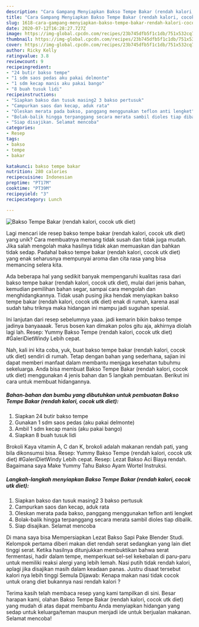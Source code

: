 ```yaml
---
description: "Cara Gampang Menyiapkan Bakso Tempe Bakar (rendah kalori, cocok utk diet), Bisa Manjain Lidah"
title: "Cara Gampang Menyiapkan Bakso Tempe Bakar (rendah kalori, cocok utk diet), Bisa Manjain Lidah"
slug: 1618-cara-gampang-menyiapkan-bakso-tempe-bakar-rendah-kalori-cocok-utk-diet-bisa-manjain-lidah
date: 2020-07-12T16:28:27.727Z
image: https://img-global.cpcdn.com/recipes/23b745dfb5f1c1db/751x532cq70/bakso-tempe-bakar-rendah-kalori-cocok-utk-diet-foto-resep-utama.jpg
thumbnail: https://img-global.cpcdn.com/recipes/23b745dfb5f1c1db/751x532cq70/bakso-tempe-bakar-rendah-kalori-cocok-utk-diet-foto-resep-utama.jpg
cover: https://img-global.cpcdn.com/recipes/23b745dfb5f1c1db/751x532cq70/bakso-tempe-bakar-rendah-kalori-cocok-utk-diet-foto-resep-utama.jpg
author: Ricky Kelly
ratingvalue: 3.8
reviewcount: 9
recipeingredient:
- "24 butir bakso tempe"
- "1 sdm saos pedas aku pakai delmonte"
- "1 sdm kecap manis aku pakai bango"
- "8 buah tusuk lidi"
recipeinstructions:
- "Siapkan bakso dan tusuk masing2 3 bakso pertusuk"
- "Campurkan saos dan kecap, aduk rata"
- "Oleskan merata pada bakso, panggang menggunakan teflon anti lengket"
- "Bolak-balik hingga terpanggang secara merata sambil dioles tiap dibalik."
- "Siap disajikan. Selamat mencoba"
categories:
- Resep
tags:
- bakso
- tempe
- bakar

katakunci: bakso tempe bakar 
nutrition: 280 calories
recipecuisine: Indonesian
preptime: "PT17M"
cooktime: "PT39M"
recipeyield: "3"
recipecategory: Lunch

---
```



![Bakso Tempe Bakar (rendah kalori, cocok utk diet)](https://img-global.cpcdn.com/recipes/23b745dfb5f1c1db/751x532cq70/bakso-tempe-bakar-rendah-kalori-cocok-utk-diet-foto-resep-utama.jpg)

Lagi mencari ide resep bakso tempe bakar (rendah kalori, cocok utk diet) yang unik? Cara membuatnya memang tidak susah dan tidak juga mudah. Jika salah mengolah maka hasilnya tidak akan memuaskan dan bahkan tidak sedap. Padahal bakso tempe bakar (rendah kalori, cocok utk diet) yang enak seharusnya mempunyai aroma dan cita rasa yang bisa memancing selera kita.

Ada beberapa hal yang sedikit banyak mempengaruhi kualitas rasa dari bakso tempe bakar (rendah kalori, cocok utk diet), mulai dari jenis bahan, kemudian pemilihan bahan segar, sampai cara mengolah dan menghidangkannya. Tidak usah pusing jika hendak menyiapkan bakso tempe bakar (rendah kalori, cocok utk diet) enak di rumah, karena asal sudah tahu triknya maka hidangan ini mampu jadi suguhan spesial.

Ini lanjutan dari resep sebelumnya yaaa. jadi kemarin bikin bakso tempe jadinya banyaaaak. Terus bosen kan dimakan polos gitu aja, akhirnya diolah lagi lah. Resep: Yummy Bakso Tempe (rendah kalori, cocok utk diet) #GaleriDietWindy Lebih cepat.


Nah, kali ini kita coba, yuk, buat bakso tempe bakar (rendah kalori, cocok utk diet) sendiri di rumah. Tetap dengan bahan yang sederhana, sajian ini dapat memberi manfaat dalam membantu menjaga kesehatan tubuhmu sekeluarga. Anda bisa membuat Bakso Tempe Bakar (rendah kalori, cocok utk diet) menggunakan 4 jenis bahan dan 5 langkah pembuatan. Berikut ini cara untuk membuat hidangannya.

<!--inarticleads1-->

##### Bahan-bahan dan bumbu yang dibutuhkan untuk pembuatan Bakso Tempe Bakar (rendah kalori, cocok utk diet):

1. Siapkan 24 butir bakso tempe
1. Gunakan 1 sdm saos pedas (aku pakai delmonte)
1. Ambil 1 sdm kecap manis (aku pakai bango)
1. Siapkan 8 buah tusuk lidi


Brokoli Kaya vitamin A, C dan K, brokoli adalah makanan rendah pati, yang bila dikonsumsi bisa. Resep: Yummy Bakso Tempe (rendah kalori, cocok utk diet) #GaleriDietWindy Lebih cepat. Resep: Lezat Bakso Aci Biaya rendah. Bagaimana saya Make Yummy Tahu Bakso Ayam Wortel Instruksi. 

<!--inarticleads2-->

##### Langkah-langkah menyiapkan Bakso Tempe Bakar (rendah kalori, cocok utk diet):

1. Siapkan bakso dan tusuk masing2 3 bakso pertusuk
1. Campurkan saos dan kecap, aduk rata
1. Oleskan merata pada bakso, panggang menggunakan teflon anti lengket
1. Bolak-balik hingga terpanggang secara merata sambil dioles tiap dibalik.
1. Siap disajikan. Selamat mencoba


Di mana saya bisa Mempersiapkan Lezat Bakso Sapi Pake Blender Studi. Kelompok pertama diberi makan diet rendah serat sedangkan yang lain diet tinggi serat. Ketika hasilnya ditunjukkan membuktikan bahwa serat fermentasi, hadir dalam tempe, memperkuat sel-sel kekebalan di paru-paru untuk memiliki reaksi alergi yang lebih lemah. Nasi putih tidak rendah kalori, aplagi jika disajikan masih dalam keadaan panas. Justru disaat tersebut kalori nya lebih tinggi Semula Dijawab: Kenapa makan nasi tidak cocok untuk orang diet bukannya nasi rendah kalori ? 

Terima kasih telah membaca resep yang kami tampilkan di sini. Besar harapan kami, olahan Bakso Tempe Bakar (rendah kalori, cocok utk diet) yang mudah di atas dapat membantu Anda menyiapkan hidangan yang sedap untuk keluarga/teman maupun menjadi ide untuk berjualan makanan. Selamat mencoba!
